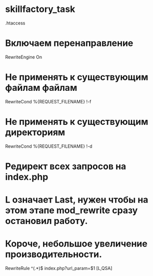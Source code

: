 # skillfactory_task

.htaccess
# Включаем перенаправление
RewriteEngine On
# Не применять к существующим файлам файлам
RewriteCond %{REQUEST_FILENAME} !-f
# Не применять к существующим директориям
RewriteCond %{REQUEST_FILENAME} !-d
# Редирект всех запросов на index.php
# L означает Last, нужен чтобы на этом этапе mod_rewrite сразу остановил работу.
# Короче, небольшое увеличение производительности.
RewriteRule ^(.*)$ index.php?url_param=$1 [L,QSA]
